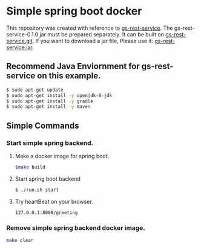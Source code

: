 # Simple spring boot docker

  This repository was created with reference to [gs-rest-service](https://github.com/spring-guides/gs-rest-service).
The gs-rest-service-0.1.0.jar must be prepared separately. It can be built on [gs-rest-service.git](https://github.com/spring-guides/gs-rest-service).
If you want to download a jar file, Please use it: [gs-rest-service.jar](https://drive.google.com/open?id=1iCmdZjU71Awqszp3OuSjc4IQk9SYCvqk).

## Recommend Java Enviornment for gs-rest-service on this example.

```bash
$ sudo apt-get update
$ sudo apt-get install -y openjdk-8-jdk
$ sudo apt-get install -y gradle
$ sudo apt-get install -y maven
```

## Simple Commands

### Start simple spring backend.

1. Make a docker image for spring boot.</br>
    ```bash
    $make build
    ```

2. Start spring boot backend</br>
    ```bash
    $ ./run.sh start
    ```

3. Try heartBeat on your browser.</br>
    ```
    127.0.0.1:8080/greeting
    ```

### Remove simple spring backend docker image.
```bash
make clear
```
